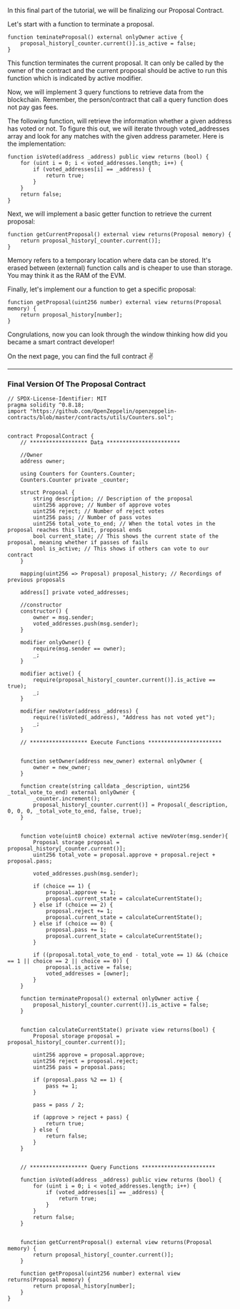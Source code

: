 In this final part of the tutorial, we will be finalizing our Proposal Contract.


Let's start with a function to terminate a proposal.

```
function teminateProposal() external onlyOwner active {
    proposal_history[_counter.current()].is_active = false;
}
```

This function terminates the current proposal. It can only be called by the owner of the contract and the current proposal should be active to run this function which is indicated by active modifier.


Now, we will implement 3 query functions to retrieve data from the blockchain. Remember, the person/contract that call a query function does not pay gas fees.


 The following function, will retrieve the information whether a given address has voted or not. 
 To figure this out, we will iterate through voted_addresses array and look for any matches with the given address parameter. Here is the implementation: 

```
function isVoted(address _address) public view returns (bool) {
    for (uint i = 0; i < voted_addresses.length; i++) {
        if (voted_addresses[i] == _address) {
            return true;
        }
    }
    return false;
}
```

 Next, we will implement a basic getter function to retrieve the current proposal: 

```
function getCurrentProposal() external view returns(Proposal memory) {
    return proposal_history[_counter.current()];
}
```

Memory refers to a temporary location where data can be stored. It's erased between (external) function calls and is cheaper to use than storage. You may think it as the RAM of the EVM.


 Finally, let's implement our a function to get a specific proposal: 

```
function getProposal(uint256 number) external view returns(Proposal memory) {
    return proposal_history[number];
}
```

Congrulations, now you can look through the window thinking how did you became a smart contract developer!

On the next page, you can find the full contract ✌️

---

### Final Version Of The Proposal Contract

```sol
// SPDX-License-Identifier: MIT
pragma solidity ^0.8.18;
import "https://github.com/OpenZeppelin/openzeppelin-contracts/blob/master/contracts/utils/Counters.sol";


contract ProposalContract {
    // ****************** Data ***********************

    //Owner
    address owner;

    using Counters for Counters.Counter;
    Counters.Counter private _counter;

    struct Proposal {
        string description; // Description of the proposal
        uint256 approve; // Number of approve votes
        uint256 reject; // Number of reject votes
        uint256 pass; // Number of pass votes
        uint256 total_vote_to_end; // When the total votes in the proposal reaches this limit, proposal ends
        bool current_state; // This shows the current state of the proposal, meaning whether if passes of fails
        bool is_active; // This shows if others can vote to our contract
    }

    mapping(uint256 => Proposal) proposal_history; // Recordings of previous proposals

    address[] private voted_addresses; 

    //constructor
    constructor() {
        owner = msg.sender;
        voted_addresses.push(msg.sender);
    }

    modifier onlyOwner() {
        require(msg.sender == owner);
        _;
    }

    modifier active() {
        require(proposal_history[_counter.current()].is_active == true);
        _;
    }

    modifier newVoter(address _address) {
        require(!isVoted(_address), "Address has not voted yet");
        _;
    }

    // ****************** Execute Functions ***********************


    function setOwner(address new_owner) external onlyOwner {
        owner = new_owner;
    }

    function create(string calldata _description, uint256 _total_vote_to_end) external onlyOwner {
        _counter.increment();
        proposal_history[_counter.current()] = Proposal(_description, 0, 0, 0, _total_vote_to_end, false, true);
    }
    

    function vote(uint8 choice) external active newVoter(msg.sender){
        Proposal storage proposal = proposal_history[_counter.current()];
        uint256 total_vote = proposal.approve + proposal.reject + proposal.pass;

        voted_addresses.push(msg.sender);

        if (choice == 1) {
            proposal.approve += 1;
            proposal.current_state = calculateCurrentState();
        } else if (choice == 2) {
            proposal.reject += 1;
            proposal.current_state = calculateCurrentState();
        } else if (choice == 0) {
            proposal.pass += 1;
            proposal.current_state = calculateCurrentState();
        }

        if ((proposal.total_vote_to_end - total_vote == 1) && (choice == 1 || choice == 2 || choice == 0)) {
            proposal.is_active = false;
            voted_addresses = [owner];
        }
    }

    function terminateProposal() external onlyOwner active {
        proposal_history[_counter.current()].is_active = false;
    }


    function calculateCurrentState() private view returns(bool) {
        Proposal storage proposal = proposal_history[_counter.current()];

        uint256 approve = proposal.approve;
        uint256 reject = proposal.reject;
        uint256 pass = proposal.pass;
        
        if (proposal.pass %2 == 1) {
            pass += 1;
        }

        pass = pass / 2;

        if (approve > reject + pass) {
            return true;
        } else {
            return false;
        }
    }


    // ****************** Query Functions ***********************

    function isVoted(address _address) public view returns (bool) {
        for (uint i = 0; i < voted_addresses.length; i++) {
            if (voted_addresses[i] == _address) {
                return true;
            }
        }
        return false;
    }


    function getCurrentProposal() external view returns(Proposal memory) {
        return proposal_history[_counter.current()];
    }

    function getProposal(uint256 number) external view returns(Proposal memory) {
        return proposal_history[number];
    }
}
```

